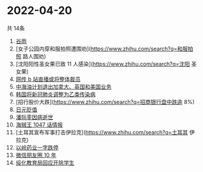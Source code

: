# 2022-04-20
  共 14条

  <!-- BEGIN -->
  <!-- 最后更新时间:Wed Apr 20 2022 06:16:16 GMT+0000 (Coordinated Universal Time) -->
  1. [谷雨](https://www.zhihu.com/search?q=谷雨)
1. [女子公园内穿和服拍照遭围劝](https://www.zhihu.com/search?q=和服拍照 路人围劝)
1. [沈阳阳性圣女果已致 11 人感染](https://www.zhihu.com/search?q=沈阳 圣女果)
1. [网传 b 站直播或将整体裁员](https://www.zhihu.com/search?q=b站直播)
1. [中海油计划退出加拿大、英国和美国业务](https://www.zhihu.com/search?q=中海油退出西方业务)
1. [韩国将新冠肺炎调整为乙类传染病](https://www.zhihu.com/search?q=韩国新冠肺炎调整为乙类)
1. [招行股价大跌](https://www.zhihu.com/search?q=招商银行盘中跌逾 8%)
1. [日元贬值](https://www.zhihu.com/search?q=日元贬值)
1. [潘际銮因病逝世](https://www.zhihu.com/search?q=潘际銮逝世)
1. [海贼王 1047 话情报](https://www.zhihu.com/search?q=海贼王1047)
1. [土耳其宣布军事打击伊拉克](https://www.zhihu.com/search?q=土耳其 伊拉克)
1. [以岭药业一字跌停](https://www.zhihu.com/search?q=以岭药业一字跌停)
1. [微信朋友圈 10 年](https://www.zhihu.com/search?q=朋友圈)
1. [绥化教育局回应开除学生](https://www.zhihu.com/search?q=绥化教育局回应)
  <!-- END -->
  